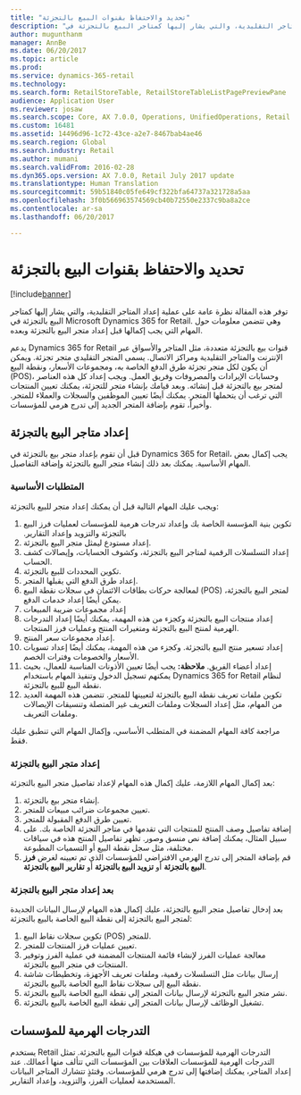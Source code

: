 ```yaml
---
title: "تحديد والاحتفاظ بقنوات البيع بالتجزئة"
description: "توفر هذه المقالة نظرة عامة على عملية إعداد المتاجر التقليدية، والتي يشار إليها كمتاجر البيع بالتجزئة في Microsoft Dynamics 365 for Retail. وهي تتضمن معلومات حول المهام التي يجب إكمالها قبل إعداد متجر البيع بالتجزئة وبعده."
author: mugunthanm
manager: AnnBe
ms.date: 06/20/2017
ms.topic: article
ms.prod: 
ms.service: dynamics-365-retail
ms.technology: 
ms.search.form: RetailStoreTable, RetailStoreTableListPagePreviewPane
audience: Application User
ms.reviewer: josaw
ms.search.scope: Core, AX 7.0.0, Operations, UnifiedOperations, Retail
ms.custom: 16481
ms.assetid: 14496d96-1c72-43ce-a2e7-8467bab4ae46
ms.search.region: Global
ms.search.industry: Retail
ms.author: mumani
ms.search.validFrom: 2016-02-28
ms.dyn365.ops.version: AX 7.0.0, Retail July 2017 update
ms.translationtype: Human Translation
ms.sourcegitcommit: 59b51840c05fe649cf322bfa64737a321728a5aa
ms.openlocfilehash: 3f0b566963574569cb40b72550e2337c9ba8a2ce
ms.contentlocale: ar-sa
ms.lasthandoff: 06/20/2017

---
```


# <a name="define-and-maintain-retail-channels"></a>تحديد والاحتفاظ بقنوات البيع بالتجزئة

[!include[banner](includes/banner.md)]


توفر هذه المقالة نظرة عامة على عملية إعداد المتاجر التقليدية، والتي يشار إليها كمتاجر البيع بالتجزئة في Microsoft Dynamics 365 for Retail. وهي تتضمن معلومات حول المهام التي يجب إكمالها قبل إعداد متجر البيع بالتجزئة وبعده.

يدعم Dynamics 365 for Retail قنوات بيع بالتجزئة متعددة، مثل المتاجر والأسواق عبر الإنترنت والمتاجر التقليدية ومراكز الاتصال. يسمى المتجر التقليدي متجر تجزئة. ويمكن أن يكون لكل متجر تجزئة طرق الدفع الخاصة به، ومجموعات الأسعار، ونقطة البيع (POS)، وحسابات الإيرادات والمصروفات وفريق العمل. ويجب إعداد كل هذه العناصر لمتجر بيع بالتجزئة قبل إنشائه. وبعد قيامك بإنشاء متجر للتجزئة، يمكنك تعيين المنتجات التي ترغب أن يتحملها المتجر. يمكنك أيضًا تعيين الموظفين والسجلات والعملاء للمتجر. وأخيراً، تقوم بإضافة المتجر الجديد إلى تدرج هرمي للمؤسسات.

## <a name="setting-up-retail-stores"></a>إعداد متاجر البيع بالتجزئة
قبل أن تقوم بإعداد متجر بيع بالتجزئة في Dynamics 365 for Retail، يجب إكمال بعض المهام الأساسية. يمكنك بعد ذلك إنشاء متجر البيع بالتجزئة وإضافة التفاصيل.

### <a name="prerequisites"></a>المتطلبات الأساسية

ويجب عليك المهام التالية قبل أن يمكنك إعداد متجر للبيع بالتجزئة:

1.  تكوين بنية المؤسسة الخاصة بك وإعداد تدرجات هرمية للمؤسسات لعمليات فرز البيع بالتجزئة والتزويد و‏‫إعداد التقارير.
2.  إعداد ‏‫مستودع‬ ليمثل متجر البيع بالتجزئة.
3.  إعداد التسلسلات الرقمية لمتاجر البيع بالتجزئة، وكشوف الحسابات، و‏‫إيصالات كشف الحساب‬.
4.  تكوين المحددات للبيع بالتجزئة.
5.  إعداد طرق الدفع التي يقبلها المتجر.
6.  لمعالجة حركات بطاقات الائتمان في سجلات نقطة البيع (POS)‬ لمتجر البيع بالتجزئة، يمكن أيضًا إعداد خدمات الدفع.
7.  إعداد مجموعات ضريبة المبيعات
8.  إعداد منتجات البيع بالتجزئة وكجزء من هذه المهمة، يمكنك أيضًا إعداد التدرجات الهرمية لمنتج البيع بالتجزئة ومتغيرات المنتج وعمليات فرز المنتجات.
9.  إعداد مجموعات سعر المنتج.
10. إعداد تسعير منتج البيع بالتجزئة. وكجزء من هذه المهمة، يمكنك أيضًا إعداد تسويات الأسعار والخصومات وفترات الخصم.
11. إعداد أعضاء الفريق. **ملاحظة:** يجب أيضًا تعيين الأذونات المناسبة للعمال، بحيث يمكنهم تسجيل الدخول وتنفيذ المهام باستخدام Dynamics 365 for Retail لنظام نقطة البيع للبيع بالتجزئة.
12. تكوين ملفات تعريف نقطة البيع بالتجزئة لتعيينها للمتجر. تتضمن هذه المهمة العديد من المهام، مثل إعداد السجلات و‏‫ملفات التعريف غير المتصلة‬ وتنسيقات الإيصالات وملفات التعريف.

مراجعة كافة المهام المضمنة في المتطلب الأساسي، وإكمال المهام التي تنطبق عليك فقط.

### <a name="set-up-a-retail-store"></a>إعداد متجر البيع بالتجزئة

بعد إكمال المهام اللازمة، عليك إكمال هذه المهام لإعداد تفاصيل متجر البيع بالتجزئة:

1.  إنشاء متجر بيع بالتجزئة.
2.  تعيين مجموعات ضرائب مبيعات للمتجر.
3.  تعيين طرق الدفع المقبولة للمتجر.
4.  إضافة تفاصيل وصف المنتج للمنتجات التي تقدمها في متاجر التجزئة الخاصة بك. على سبيل المثال، يمكنك إضافة نص منسق وصور. تظهر تفاصيل المنتج هذه في سياقات مختلفة، مثل سجل نقطة البيع أو التسميات المطبوعة.
5.  قم بإضافة المتجر إلى تدرج الهرمي الافتراضي للمؤسسات الذي تم تعيينه لغرض **فرز البيع بالتجزئة** أو **تزويد البيع بالتجزئة** أو **تقارير البيع بالتجزئة**.

### <a name="after-you-set-up-a-retail-store"></a>بعد إعداد متجر البيع بالتجزئة

بعد إدخال تفاصيل متجر البيع بالتجزئة، عليك إكمال هذه المهام لإرسال البيانات الجديدة لمتجر البيع بالتجزئة إلى نقطة البيع الخاصة بالبيع بالتجزئة:

1.  تكوين سجلات نقاط البيع (POS)‬ للمتجر.
2.  تعيين عمليات فرز المنتجات للمتجر.
3.  معالجة عمليات الفرز لإنشاء قائمة المنتجات المضمنة في عملية الفرز وتوفير المنتجات في متجر البيع بالتجزئة.
4.  إرسال بيانات مثل التسلسلات رقمية، وملفات تعريف الأجهزة‬، وتخطيطات شاشة نقطة البيع إلى سجلات نقاط البيع الخاصة بالبيع بالتجزئة.
5.  نشر متجر البيع بالتجزئة لإرسال بيانات المتجر إلى نقطة البيع الخاصة بالبيع بالتجزئة.
6.  تشغيل الوظائف لإرسال بيانات المتجر إلى نقطة البيع الخاصة بالبيع بالتجزئة.

## <a name="organization-hierarchies"></a>التدرجات الهرمية للمؤسسات
يستخدم Retail التدرجات الهرمية للمؤسسات في هيكلة قنوات البيع بالتجزئة. تمثل التدرجات الهرمية للمؤسسات العلاقات بين المؤسسات التي تتألف منها أعمالك. عند إعداد المتاجر، يمكنك إضافتها إلى تدرج هرمي للمؤسسات. وقتئذٍ تتشارك المتاجر البيانات المستخدمة لعمليات الفرز، والتزويد، وإعداد التقارير.




